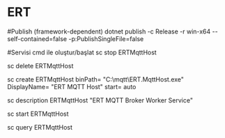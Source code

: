 # ERT

#Publish (framework-dependent)
dotnet publish -c Release -r win-x64 --self-contained=false -p:PublishSingleFile=false

#Servisi cmd ile oluştur/başlat
sc stop ERTMqttHost

sc delete ERTMqttHost

sc create ERTMqttHost binPath= "C:\mqtt\ERT.MqttHost.exe" DisplayName= "ERT MQTT Host" start= auto

sc description ERTMqttHost "ERT MQTT Broker Worker Service"

sc start ERTMqttHost

sc query ERTMqttHost

